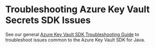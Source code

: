 # Troubleshooting Azure Key Vault Secrets SDK Issues
See our general [Azure Key Vault SDK Troubleshooting Guide](https://github.com/Azure/azure-sdk-for-java/blob/main/sdk/keyvault-v2/TROUBLESHOOTING.md) to troubleshoot issues common to the Azure Key Vault SDK for Java.
